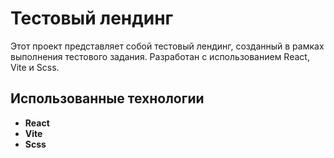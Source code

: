 # Тестовый лендинг

Этот проект представляет собой тестовый лендинг, созданный в рамках выполнения тестового задания. Разработан с использованием React, Vite и Scss.

## Использованные технологии

- **React**
- **Vite**
- **Scss**
